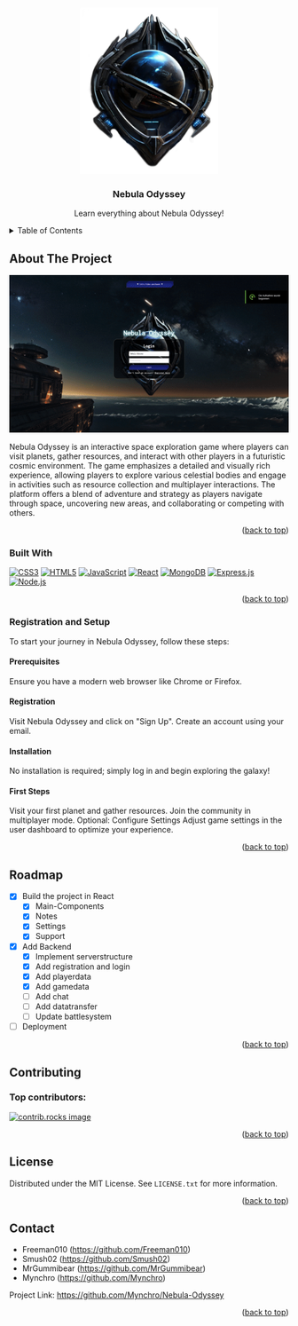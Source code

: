 <!-- Improved compatibility of back to top link: See: https://github.com/othneildrew/Best-README-Template/pull/73 -->
<a id="readme-top"></a>
<!--
*** Thanks for checking out the Best-README-Template. If you have a suggestion
*** that would make this better, please fork the repo and create a pull request
*** or simply open an issue with the tag "enhancement".
*** Don't forget to give the project a star!
*** Thanks again! Now go create something AMAZING! :D
-->



<!-- PROJECT SHIELDS -->
<!--
*** I'm using markdown "reference style" links for readability.
*** Reference links are enclosed in brackets [ ] instead of parentheses ( ).
*** See the bottom of this document for the declaration of the reference variables
*** for contributors-url, forks-url, etc. This is an optional, concise syntax you may use.
*** https://www.markdownguide.org/basic-syntax/#reference-style-links
-->

<!-- PROJECT LOGO -->
<br />
<div align="center">
  <a href="[https://github.com/othneildrew/Best-README-Template](https://github.com/MrGummibear/Nebula-Odyssey/blob/main/Frontend/public/icons/logo_placeholder.png)">
    <img src="https://github.com/MrGummibear/Nebula-Odyssey/blob/main/Frontend/public/icons/logo_placeholder.png" alt="Logo" width="250" height="300">
  </a>

  <h3 align="center">Nebula Odyssey</h3>

  <p align="center">
    Learn everything about Nebula Odyssey!
    <br />
  </p>
</div>



<!-- TABLE OF CONTENTS -->
<details>
  <summary>Table of Contents</summary>
  <ol>
    <li>
      <a href="#about-the-project">About The Project</a>
      <ul>
        <li><a href="#built-with">Built With</a></li>
      </ul>
    </li>
    <li>
      <a href="#registration-and-setup">Registration and Setup</a>
      <ul>
        <li><a href="#prerequisites">Prerequisites</a></li>
        <li><a href="#registration">Registration</a></li>
        <li><a href="#installation">Installation</a></li>
        <li><a href="#first-steps">First Steps</a></li>
      </ul>
    </li>
    <li><a href="#roadmap">Roadmap</a></li>
    <li><a href="#contributing">Contributing</a></li>
    <li><a href="#license">License</a></li>
    <li><a href="#contact">Contact</a></li>
  </ol>
</details>



<!-- ABOUT THE PROJECT -->
## About The Project

<div align="center">
  <img src="https://github.com/Mynchro/Nebula-Odyssey/blob/dev/Frontend/public/nebula.gif" alt="Nebula Odyssey">
</div>


Nebula Odyssey is an interactive space exploration game where players can visit planets, gather resources, and interact with other players in a futuristic cosmic environment. The game emphasizes a detailed and visually rich experience, allowing players to explore various celestial bodies and engage in activities such as resource collection and multiplayer interactions. The platform offers a blend of adventure and strategy as players navigate through space, uncovering new areas, and collaborating or competing with others.


<p align="right">(<a href="#readme-top">back to top</a>)</p>



### Built With

 
 [![CSS3][CSS3-logo]][CSS3-url]
 [![HTML5][HTML5-logo]][HTML5-url]
 [![JavaScript][JavaScript-logo]][JavaScript-url]
 [![React][React.js]][React-url]
 [![MongoDB][MongoDB-logo]][MongoDB-url]
[![Express.js][Express-logo]][Express-url]
[![Node.js][Node-logo]][Node-url]


<p align="right">(<a href="#readme-top">back to top</a>)</p>


<!-- REGISTRATION AND SETUP -->
### Registration and Setup
To start your journey in Nebula Odyssey, follow these steps:

#### Prerequisites
Ensure you have a modern web browser like Chrome or Firefox.

#### Registration
Visit Nebula Odyssey and click on "Sign Up".
Create an account using your email.

#### Installation
No installation is required; simply log in and begin exploring the galaxy!

#### First Steps
Visit your first planet and gather resources.
Join the community in multiplayer mode.
Optional: Configure Settings
Adjust game settings in the user dashboard to optimize your experience.

<p align="right">(<a href="#readme-top">back to top</a>)</p>

<!-- ROADMAP -->
## Roadmap

- [x] Build the project in React
  - [x] Main-Components
  - [x] Notes
  - [x] Settings
  - [x] Support
- [x] Add Backend
     - [x] Implement serverstructure
     - [x] Add registration and login
     - [x] Add playerdata
     - [x] Add gamedata
     - [ ] Add chat
     - [ ] Add datatransfer
     - [ ] Update battlesystem
- [ ] Deployment

<p align="right">(<a href="#readme-top">back to top</a>)</p>
 


<!-- CONTRIBUTING -->
## Contributing

### Top contributors:

<a href="https://github.com/MrGummibear/Nebula-Odyssey/graphs/contributors">
  <img src="https://contrib.rocks/image?repo=MrGummibear/Nebula-Odyssey" alt="contrib.rocks image" />
</a>

<p align="right">(<a href="#readme-top">back to top</a>)</p>



<!-- LICENSE -->
## License

Distributed under the MIT License. See `LICENSE.txt` for more information.

<p align="right">(<a href="#readme-top">back to top</a>)</p>



<!-- CONTACT -->
## Contact

- Freeman010  (https://github.com/Freeman010)
- Smush02  (https://github.com/Smush02)
- MrGummibear  (https://github.com/MrGummibear)
- Mynchro  (https://github.com/Mynchro)

Project Link: https://github.com/Mynchro/Nebula-Odyssey

<p align="right">(<a href="#readme-top">back to top</a>)</p>

<!-- MARKDOWN LINKS & IMAGES -->
<!-- https://www.markdownguide.org/basic-syntax/#reference-style-links -->
[contributors-shield]: https://img.shields.io/github/contributors/othneildrew/Best-README-Template.svg?style=for-the-badge
[contributors-url]: https://github.com/othneildrew/Best-README-Template/graphs/contributors
[forks-shield]: https://img.shields.io/github/forks/othneildrew/Best-README-Template.svg?style=for-the-badge
[forks-url]: https://github.com/othneildrew/Best-README-Template/network/members
[stars-shield]: https://img.shields.io/github/stars/othneildrew/Best-README-Template.svg?style=for-the-badge
[stars-url]: https://github.com/othneildrew/Best-README-Template/stargazers
[issues-shield]: https://img.shields.io/github/issues/othneildrew/Best-README-Template.svg?style=for-the-badge
[issues-url]: https://github.com/othneildrew/Best-README-Template/issues
[license-shield]: https://img.shields.io/github/license/othneildrew/Best-README-Template.svg?style=for-the-badge
[license-url]: https://github.com/othneildrew/Best-README-Template/blob/master/LICENSE.txt
[linkedin-shield]: https://img.shields.io/badge/-LinkedIn-black.svg?style=for-the-badge&logo=linkedin&colorB=555
[linkedin-url]: https://linkedin.com/in/othneildrew
[product-screenshot]: images/screenshot.png
[Next.js]: https://img.shields.io/badge/next.js-000000?style=for-the-badge&logo=nextdotjs&logoColor=white
[Next-url]: https://nextjs.org/
[React.js]: https://img.shields.io/badge/React-20232A?style=for-the-badge&logo=react&logoColor=61DAFB
[React-url]: https://reactjs.org/
[Vue.js]: https://img.shields.io/badge/Vue.js-35495E?style=for-the-badge&logo=vuedotjs&logoColor=4FC08D
[Vue-url]: https://vuejs.org/
[Angular.io]: https://img.shields.io/badge/Angular-DD0031?style=for-the-badge&logo=angular&logoColor=white
[Angular-url]: https://angular.io/
[Svelte.dev]: https://img.shields.io/badge/Svelte-4A4A55?style=for-the-badge&logo=svelte&logoColor=FF3E00
[Svelte-url]: https://svelte.dev/
[Laravel.com]: https://img.shields.io/badge/Laravel-FF2D20?style=for-the-badge&logo=laravel&logoColor=white
[Laravel-url]: https://laravel.com
[Bootstrap.com]: https://img.shields.io/badge/Bootstrap-563D7C?style=for-the-badge&logo=bootstrap&logoColor=white
[Bootstrap-url]: https://getbootstrap.com
[JQuery.com]: https://img.shields.io/badge/jQuery-0769AD?style=for-the-badge&logo=jquery&logoColor=white
[JQuery-url]: https://jquery.com 
[CSS3-logo]: https://img.shields.io/badge/CSS3-%231572B6.svg?style=for-the-badge&logo=css3&logoColor=white
[CSS3-url]: https://developer.mozilla.org/en-US/docs/Web/CSS
[HTML5-logo]: https://img.shields.io/badge/HTML5-%23E34F26.svg?style=for-the-badge&logo=html5&logoColor=white
[HTML5-url]: https://developer.mozilla.org/en-US/docs/Web/Guide/HTML/HTML5
[JavaScript-logo]: https://img.shields.io/badge/JavaScript-%23F7DF1E.svg?style=for-the-badge&logo=javascript&logoColor=black
[JavaScript-url]: https://developer.mozilla.org/en-US/docs/Web/JavaScript
[MongoDB-logo]: https://img.shields.io/badge/MongoDB-47A248?style=for-the-badge&logo=mongodb&logoColor=white
[MongoDB-url]: https://www.mongodb.com/
[Express-logo]: https://img.shields.io/badge/Express.js-000000?style=for-the-badge&logo=express&logoColor=white
[Express-url]: https://expressjs.com/
[Node-logo]: https://img.shields.io/badge/Node.js-339933?style=for-the-badge&logo=nodedotjs&logoColor=white
[Node-url]: https://nodejs.org/


